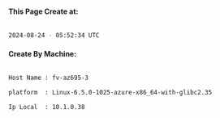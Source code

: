 
   
#### This Page Create at:

```bash

2024-08-24 - 05:52:34 UTC

```

#### Create By Machine:

```bash

Host Name : fv-az695-3

platform  : Linux-6.5.0-1025-azure-x86_64-with-glibc2.35

Ip Local  : 10.1.0.38

```

